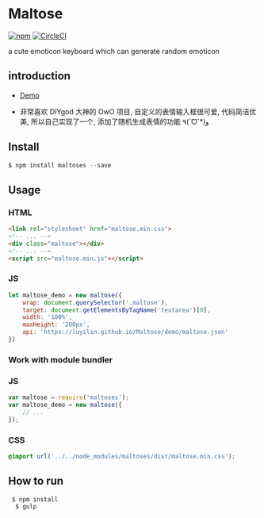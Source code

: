 # Maltose

[![npm](https://img.shields.io/npm/dm/maltoses.svg)](https://www.npmjs.com/package/maltoses)
[![CircleCI](https://circleci.com/gh/luyilin/Maltose/tree/master.svg?style=shield)](https://circleci.com/gh/luyilin/Maltose/tree/master)

a cute emoticon keyboard which can generate random emoticon

## introduction

* [Demo](https://luyilin.github.io/Maltose/demo/)

* 非常喜欢 DIYgod 大神的 OwO 项目, 自定义的表情输入框很可爱, 代码简洁优美, 所以自己实现了一个, 添加了随机生成表情的功能 ٩(ˊᗜˋ*)و



## Install

```js
$ npm install maltoses --save
```

## Usage

### HTML

```html
<link rel="stylesheet" href="maltose.min.css">
<!-- ... -->
<div class="maltose"></div>
<!-- ... -->
<script src="maltose.min.js"></script>
```

### JS

```js
let maltose_demo = new maltose({
    wrap: document.querySelector('.maltose'),
    target: document.getElementsByTagName('textarea')[0],
    width: '100%',
    maxHeight: '200px',
    api: 'https://luyilin.github.io/Maltose/demo/maltose.json'
})
```

### Work with module bundler

### JS

```js
var maltose = require('maltoses');
var maltose_demo = new maltose({
    // ...
});
```

### CSS

```css
@import url('../../node_modules/maltoses/dist/maltose.min.css');
```

## How to run  

```
 $ npm install
  $ gulp 
```
